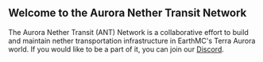 ## Welcome to the Aurora Nether Transit Network

The Aurora Nether Transit (ANT) Network is a collaborative effort to
build and maintain nether transportation infrastructure in EarthMC's
Terra Aurora world. If you would like to be a part of it, you can join
our [Discord].

[Discord]: https://discord.gg/v6tfPKpadk
